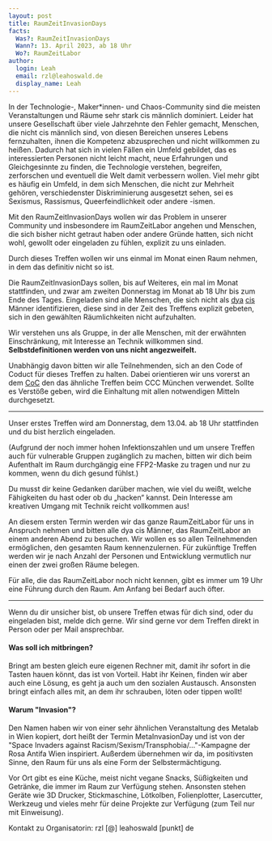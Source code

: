 ```yaml
---
layout: post
title: RaumZeitInvasionDays
facts:
  Was?: RaumZeitInvasionDays
  Wann?: 13. April 2023, ab 18 Uhr
  Wo?: RaumZeitLabor
author:
  login: Leah
  email: rzl@leahoswald.de
  display_name: Leah
---
```


In der Technologie-, Maker*innen- und Chaos-Community sind die meisten Veranstaltungen und Räume sehr stark cis männlich dominiert. Leider hat unsere Gesellschaft über viele Jahrzehnte den Fehler gemacht, Menschen, die nicht cis männlich sind, von diesen Bereichen unseres Lebens fernzuhalten, ihnen die Kompetenz abzusprechen und nicht willkommen zu heißen.  Dadurch hat sich in vielen Fällen ein Umfeld gebildet, das es interessierten Personen nicht leicht macht, neue Erfahrungen und Gleichgesinnte zu finden, die Technologie verstehen, begreifen, zerforschen und eventuell die Welt damit verbessern wollen. Viel mehr gibt es häufig ein Umfeld, in dem sich Menschen, die nicht zur Mehrheit gehören, verschiedenster Diskriminierung ausgesetzt sehen, sei es Sexismus, Rassismus, Queerfeindlichkeit oder andere -ismen.

Mit den RaumZeitInvasionDays wollen wir das Problem in unserer Community und insbesondere im RaumZeitLabor angehen und Menschen, die sich bisher nicht getraut haben oder andere Gründe hatten, sich nicht wohl, gewollt oder eingeladen zu fühlen, explizit zu uns einladen.

Durch dieses Treffen wollen wir uns einmal im Monat einen Raum nehmen, in dem das definitiv nicht so ist.

Die RaumZeitInvasionDays sollen, bis auf Weiteres, ein mal im Monat stattfinden, und zwar am zweiten Donnerstag im Monat ab 18 Uhr bis zum Ende des Tages. Eingeladen sind alle Menschen, die sich nicht als [dya](https://queer-lexikon.net/2017/06/15/dyadik/) [cis](https://queer-lexikon.net/2017/06/15/cis/) Männer identifizieren, diese sind in der Zeit des Treffens explizit gebeten, sich in den gewählten Räumlichkeiten nicht aufzuhalten.

Wir verstehen uns als Gruppe, in der alle Menschen, mit der erwähnten Einschränkung, mit Interesse an Technik willkommen sind. **Selbstdefinitionen werden von uns nicht angezweifelt.**

Unabhängig davon bitten wir alle Teilnehmenden, sich an den Code of Coduct für dieses Treffen zu halten. Dabei orientieren wir uns vorerst an dem [CoC](https://wiki.muc.ccc.de/fuck-muc:coc) den das ähnliche Treffen beim CCC München verwendet.  Sollte es Verstöße geben, wird die Einhaltung mit allen notwendigen Mitteln durchgesetzt.

----

Unser erstes Treffen wird am Donnerstag, dem 13.04. ab 18 Uhr stattfinden und du bist herzlich eingeladen.

(Aufgrund der noch immer hohen Infektionszahlen und um unsere Treffen auch für vulnerable Gruppen zugänglich zu machen, bitten wir dich beim Aufenthalt im Raum durchgängig eine FFP2-Maske zu tragen und nur zu kommen, wenn du dich gesund fühlst.)

Du musst dir keine Gedanken darüber machen, wie viel du weißt, welche Fähigkeiten du hast oder ob du „hacken“ kannst.  Dein Interesse am kreativen Umgang mit Technik reicht vollkommen aus!

An diesem ersten Termin werden wir das ganze RaumZeitLabor für uns in Anspruch nehmen und bitten alle dya cis Männer, das RaumZeitLabor an einem anderen Abend zu besuchen. Wir wollen es so allen Teilnehmenden ermöglichen, den gesamten Raum kennenzulernen. Für zukünftige Treffen werden wir je nach Anzahl der Personen und Entwicklung vermutlich nur einen der zwei großen Räume belegen.

Für alle, die das RaumZeitLabor noch nicht kennen, gibt es immer um 19 Uhr eine Führung durch den Raum. Am Anfang bei Bedarf auch öfter.

----

Wenn du dir unsicher bist, ob unsere Treffen etwas für dich sind, oder du eingeladen bist, melde dich gerne. Wir sind gerne vor dem Treffen direkt in Person oder per Mail ansprechbar.

#### Was soll ich mitbringen?
Bringt am besten gleich eure eigenen Rechner mit, damit ihr sofort in die Tasten hauen könnt, das ist von Vorteil. Habt ihr Keinen, finden wir aber auch eine Lösung, es geht ja auch um den sozialen Austausch. Ansonsten bringt einfach alles mit, an dem ihr schrauben, löten oder tippen wollt!

#### Warum "Invasion"?
Den Namen haben wir von einer sehr ähnlichen Veranstaltung des Metalab in Wien kopiert, dort heißt der Termin MetaInvasionDay und ist von der "Space Invaders against Racism/Sexism/Transphobia/..."-Kampagne der Rosa Antifa Wien inspiriert. Außerdem übernehmen wir da, im positivsten Sinne, den Raum für uns als eine Form der Selbstermächtigung. 

Vor Ort gibt es eine Küche, meist nicht vegane Snacks, Süßigkeiten und Getränke, die immer im Raum zur Verfügung stehen. Ansonsten stehen Geräte wie 3D Drucker, Stickmaschine, Lötkolben, Folienplotter, Lasercutter, Werkzeug und vieles mehr für deine Projekte zur Verfügung (zum Teil nur mit Einweisung).

Kontakt zu Organisatorin: rzl [@] leahoswald [punkt] de